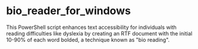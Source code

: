 # bio_reader_for_windows
This PowerShell script enhances text accessibility for individuals with reading difficulties like dyslexia by creating an RTF document with the initial 10-90% of each word bolded, a technique known as "bio reading".
